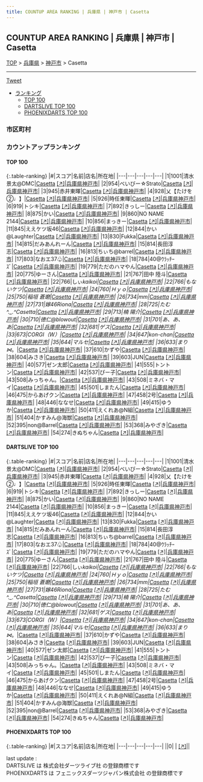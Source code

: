 ```yaml
---
title: COUNTUP AREA RANKING | 兵庫県 | 神戸市 | Casetta
---
```

## COUNTUP AREA RANKING | 兵庫県 | 神戸市 | Casetta

[TOP](/darts/rank/) > [兵庫県](/darts/rank/兵庫県/) > [神戸市](/darts/rank/兵庫県/神戸市/) > Casetta

___

<a href="https://twitter.com/share?ref_src=twsrc%5Etfw" data-text="COUNTUP AREA RANKING | 兵庫県神戸市Casetta" class="twitter-share-button" data-hashtags="DARTSLIVE,PHOENIXDARTS,darts,ダーツ" data-show-count="false">Tweet</a>

* [ランキング](#カウントアップランキング)
    * [TOP 100](#top-100)
    * [DARTSLIVE TOP 100](#dartslive-top-100)
    * [PHOENIXDARTS TOP 100](#phoenixdarts-top-100)

### 市区町村

<ul>

</ul>

### カウントアップランキング

#### TOP 100



{:.table-ranking}
|#|スコア|名前|店名|所在地|
|---|---|---|---|---|
|1|1001|<span class="rank-name-dl">清水 景太@DMC</span>|<a href="/darts/rank/shops/2fadc8df8a1ca8755f9f3321c1147265.html">Casetta</a> <a href="https://search.dartslive.com/jp/shop/2fadc8df8a1ca8755f9f3321c1147265">[↗]</a>|<a href="/darts/rank/兵庫県/神戸市">兵庫県神戸市</a>|
|2|954|<span class="rank-name-dl">べいびー☆Strato</span>|<a href="/darts/rank/shops/2fadc8df8a1ca8755f9f3321c1147265.html">Casetta</a> <a href="https://search.dartslive.com/jp/shop/2fadc8df8a1ca8755f9f3321c1147265">[↗]</a>|<a href="/darts/rank/兵庫県/神戸市">兵庫県神戸市</a>|
|3|945|<span class="rank-name-dl">赤井東暉</span>|<a href="/darts/rank/shops/2fadc8df8a1ca8755f9f3321c1147265.html">Casetta</a> <a href="https://search.dartslive.com/jp/shop/2fadc8df8a1ca8755f9f3321c1147265">[↗]</a>|<a href="/darts/rank/兵庫県/神戸市">兵庫県神戸市</a>|
|4|928|<span class="rank-name-dl">乂【たけを②♩】</span>|<a href="/darts/rank/shops/2fadc8df8a1ca8755f9f3321c1147265.html">Casetta</a> <a href="https://search.dartslive.com/jp/shop/2fadc8df8a1ca8755f9f3321c1147265">[↗]</a>|<a href="/darts/rank/兵庫県/神戸市">兵庫県神戸市</a>|
|5|926|<span class="rank-name-dl">時任東暉</span>|<a href="/darts/rank/shops/2fadc8df8a1ca8755f9f3321c1147265.html">Casetta</a> <a href="https://search.dartslive.com/jp/shop/2fadc8df8a1ca8755f9f3321c1147265">[↗]</a>|<a href="/darts/rank/兵庫県/神戸市">兵庫県神戸市</a>|
|6|919|<span class="rank-name-dl">トシキ</span>|<a href="/darts/rank/shops/2fadc8df8a1ca8755f9f3321c1147265.html">Casetta</a> <a href="https://search.dartslive.com/jp/shop/2fadc8df8a1ca8755f9f3321c1147265">[↗]</a>|<a href="/darts/rank/兵庫県/神戸市">兵庫県神戸市</a>|
|7|892|<span class="rank-name-dl">きっしー</span>|<a href="/darts/rank/shops/2fadc8df8a1ca8755f9f3321c1147265.html">Casetta</a> <a href="https://search.dartslive.com/jp/shop/2fadc8df8a1ca8755f9f3321c1147265">[↗]</a>|<a href="/darts/rank/兵庫県/神戸市">兵庫県神戸市</a>|
|8|875|<span class="rank-name-dl">かい</span>|<a href="/darts/rank/shops/2fadc8df8a1ca8755f9f3321c1147265.html">Casetta</a> <a href="https://search.dartslive.com/jp/shop/2fadc8df8a1ca8755f9f3321c1147265">[↗]</a>|<a href="/darts/rank/兵庫県/神戸市">兵庫県神戸市</a>|
|9|860|<span class="rank-name-dl">NO NAME 2144</span>|<a href="/darts/rank/shops/2fadc8df8a1ca8755f9f3321c1147265.html">Casetta</a> <a href="https://search.dartslive.com/jp/shop/2fadc8df8a1ca8755f9f3321c1147265">[↗]</a>|<a href="/darts/rank/兵庫県/神戸市">兵庫県神戸市</a>|
|10|856|<span class="rank-name-dl">まっきー</span>|<a href="/darts/rank/shops/2fadc8df8a1ca8755f9f3321c1147265.html">Casetta</a> <a href="https://search.dartslive.com/jp/shop/2fadc8df8a1ca8755f9f3321c1147265">[↗]</a>|<a href="/darts/rank/兵庫県/神戸市">兵庫県神戸市</a>|
|11|845|<span class="rank-name-dl">ええケツ坂46</span>|<a href="/darts/rank/shops/2fadc8df8a1ca8755f9f3321c1147265.html">Casetta</a> <a href="https://search.dartslive.com/jp/shop/2fadc8df8a1ca8755f9f3321c1147265">[↗]</a>|<a href="/darts/rank/兵庫県/神戸市">兵庫県神戸市</a>|
|12|844|<span class="rank-name-dl">かい@Laughter</span>|<a href="/darts/rank/shops/2fadc8df8a1ca8755f9f3321c1147265.html">Casetta</a> <a href="https://search.dartslive.com/jp/shop/2fadc8df8a1ca8755f9f3321c1147265">[↗]</a>|<a href="/darts/rank/兵庫県/神戸市">兵庫県神戸市</a>|
|13|830|<span class="rank-name-dl">Fukka</span>|<a href="/darts/rank/shops/2fadc8df8a1ca8755f9f3321c1147265.html">Casetta</a> <a href="https://search.dartslive.com/jp/shop/2fadc8df8a1ca8755f9f3321c1147265">[↗]</a>|<a href="/darts/rank/兵庫県/神戸市">兵庫県神戸市</a>|
|14|815|<span class="rank-name-dl">だみあんれーん</span>|<a href="/darts/rank/shops/2fadc8df8a1ca8755f9f3321c1147265.html">Casetta</a> <a href="https://search.dartslive.com/jp/shop/2fadc8df8a1ca8755f9f3321c1147265">[↗]</a>|<a href="/darts/rank/兵庫県/神戸市">兵庫県神戸市</a>|
|15|814|<span class="rank-name-dl">長田淳志</span>|<a href="/darts/rank/shops/2fadc8df8a1ca8755f9f3321c1147265.html">Casetta</a> <a href="https://search.dartslive.com/jp/shop/2fadc8df8a1ca8755f9f3321c1147265">[↗]</a>|<a href="/darts/rank/兵庫県/神戸市">兵庫県神戸市</a>|
|16|813|<span class="rank-name-dl">ちぃち@barrel</span>|<a href="/darts/rank/shops/2fadc8df8a1ca8755f9f3321c1147265.html">Casetta</a> <a href="https://search.dartslive.com/jp/shop/2fadc8df8a1ca8755f9f3321c1147265">[↗]</a>|<a href="/darts/rank/兵庫県/神戸市">兵庫県神戸市</a>|
|17|803|<span class="rank-name-dl">なおエ37♧</span>|<a href="/darts/rank/shops/2fadc8df8a1ca8755f9f3321c1147265.html">Casetta</a> <a href="https://search.dartslive.com/jp/shop/2fadc8df8a1ca8755f9f3321c1147265">[↗]</a>|<a href="/darts/rank/兵庫県/神戸市">兵庫県神戸市</a>|
|18|784|<span class="rank-name-dl">40@ｳﾗｯﾁｰｽﾞ</span>|<a href="/darts/rank/shops/2fadc8df8a1ca8755f9f3321c1147265.html">Casetta</a> <a href="https://search.dartslive.com/jp/shop/2fadc8df8a1ca8755f9f3321c1147265">[↗]</a>|<a href="/darts/rank/兵庫県/神戸市">兵庫県神戸市</a>|
|19|779|<span class="rank-name-dl">ただのハマやん</span>|<a href="/darts/rank/shops/2fadc8df8a1ca8755f9f3321c1147265.html">Casetta</a> <a href="https://search.dartslive.com/jp/shop/2fadc8df8a1ca8755f9f3321c1147265">[↗]</a>|<a href="/darts/rank/兵庫県/神戸市">兵庫県神戸市</a>|
|20|775|<span class="rank-name-dl">ゆーさん</span>|<a href="/darts/rank/shops/2fadc8df8a1ca8755f9f3321c1147265.html">Casetta</a> <a href="https://search.dartslive.com/jp/shop/2fadc8df8a1ca8755f9f3321c1147265">[↗]</a>|<a href="/darts/rank/兵庫県/神戸市">兵庫県神戸市</a>|
|21|767|<span class="rank-name-dl">田中 陸斗</span>|<a href="/darts/rank/shops/2fadc8df8a1ca8755f9f3321c1147265.html">Casetta</a> <a href="https://search.dartslive.com/jp/shop/2fadc8df8a1ca8755f9f3321c1147265">[↗]</a>|<a href="/darts/rank/兵庫県/神戸市">兵庫県神戸市</a>|
|22|766|<span class="rank-name-dl">しぃ*kaikoi</span>|<a href="/darts/rank/shops/2fadc8df8a1ca8755f9f3321c1147265.html">Casetta</a> <a href="https://search.dartslive.com/jp/shop/2fadc8df8a1ca8755f9f3321c1147265">[↗]</a>|<a href="/darts/rank/兵庫県/神戸市">兵庫県神戸市</a>|
|22|766|<span class="rank-name-dl">もないケツ</span>|<a href="/darts/rank/shops/2fadc8df8a1ca8755f9f3321c1147265.html">Casetta</a> <a href="https://search.dartslive.com/jp/shop/2fadc8df8a1ca8755f9f3321c1147265">[↗]</a>|<a href="/darts/rank/兵庫県/神戸市">兵庫県神戸市</a>|
|24|760|<span class="rank-name-dl">Ｈｙｏ</span>|<a href="/darts/rank/shops/2fadc8df8a1ca8755f9f3321c1147265.html">Casetta</a> <a href="https://search.dartslive.com/jp/shop/2fadc8df8a1ca8755f9f3321c1147265">[↗]</a>|<a href="/darts/rank/兵庫県/神戸市">兵庫県神戸市</a>|
|25|750|<span class="rank-name-dl">稲垣 蒼磨</span>|<a href="/darts/rank/shops/2fadc8df8a1ca8755f9f3321c1147265.html">Casetta</a> <a href="https://search.dartslive.com/jp/shop/2fadc8df8a1ca8755f9f3321c1147265">[↗]</a>|<a href="/darts/rank/兵庫県/神戸市">兵庫県神戸市</a>|
|26|734|<span class="rank-name-dl">mm</span>|<a href="/darts/rank/shops/2fadc8df8a1ca8755f9f3321c1147265.html">Casetta</a> <a href="https://search.dartslive.com/jp/shop/2fadc8df8a1ca8755f9f3321c1147265">[↗]</a>|<a href="/darts/rank/兵庫県/神戸市">兵庫県神戸市</a>|
|27|731|<span class="rank-name-dl">嫁46Riona</span>|<a href="/darts/rank/shops/2fadc8df8a1ca8755f9f3321c1147265.html">Casetta</a> <a href="https://search.dartslive.com/jp/shop/2fadc8df8a1ca8755f9f3321c1147265">[↗]</a>|<a href="/darts/rank/兵庫県/神戸市">兵庫県神戸市</a>|
|28|725|<span class="rank-name-dl">たむ^._.^Casetta</span>|<a href="/darts/rank/shops/2fadc8df8a1ca8755f9f3321c1147265.html">Casetta</a> <a href="https://search.dartslive.com/jp/shop/2fadc8df8a1ca8755f9f3321c1147265">[↗]</a>|<a href="/darts/rank/兵庫県/神戸市">兵庫県神戸市</a>|
|29|713|<span class="rank-name-dl">楠 陽介</span>|<a href="/darts/rank/shops/2fadc8df8a1ca8755f9f3321c1147265.html">Casetta</a> <a href="https://search.dartslive.com/jp/shop/2fadc8df8a1ca8755f9f3321c1147265">[↗]</a>|<a href="/darts/rank/兵庫県/神戸市">兵庫県神戸市</a>|
|30|710|<span class="rank-name-dl">徳仁@blowout</span>|<a href="/darts/rank/shops/2fadc8df8a1ca8755f9f3321c1147265.html">Casetta</a> <a href="https://search.dartslive.com/jp/shop/2fadc8df8a1ca8755f9f3321c1147265">[↗]</a>|<a href="/darts/rank/兵庫県/神戸市">兵庫県神戸市</a>|
|31|701|<span class="rank-name-dl">あ、あ、あ</span>|<a href="/darts/rank/shops/2fadc8df8a1ca8755f9f3321c1147265.html">Casetta</a> <a href="https://search.dartslive.com/jp/shop/2fadc8df8a1ca8755f9f3321c1147265">[↗]</a>|<a href="/darts/rank/兵庫県/神戸市">兵庫県神戸市</a>|
|32|681|<span class="rank-name-dl">ゲス</span>|<a href="/darts/rank/shops/2fadc8df8a1ca8755f9f3321c1147265.html">Casetta</a> <a href="https://search.dartslive.com/jp/shop/2fadc8df8a1ca8755f9f3321c1147265">[↗]</a>|<a href="/darts/rank/兵庫県/神戸市">兵庫県神戸市</a>|
|33|673|<span class="rank-name-dl">CORGI（W）</span>|<a href="/darts/rank/shops/2fadc8df8a1ca8755f9f3321c1147265.html">Casetta</a> <a href="https://search.dartslive.com/jp/shop/2fadc8df8a1ca8755f9f3321c1147265">[↗]</a>|<a href="/darts/rank/兵庫県/神戸市">兵庫県神戸市</a>|
|34|647|<span class="rank-name-dl">kon-chan</span>|<a href="/darts/rank/shops/2fadc8df8a1ca8755f9f3321c1147265.html">Casetta</a> <a href="https://search.dartslive.com/jp/shop/2fadc8df8a1ca8755f9f3321c1147265">[↗]</a>|<a href="/darts/rank/兵庫県/神戸市">兵庫県神戸市</a>|
|35|644|<span class="rank-name-dl">マルセ</span>|<a href="/darts/rank/shops/2fadc8df8a1ca8755f9f3321c1147265.html">Casetta</a> <a href="https://search.dartslive.com/jp/shop/2fadc8df8a1ca8755f9f3321c1147265">[↗]</a>|<a href="/darts/rank/兵庫県/神戸市">兵庫県神戸市</a>|
|36|633|<span class="rank-name-dl">まり⋈*。</span>|<a href="/darts/rank/shops/2fadc8df8a1ca8755f9f3321c1147265.html">Casetta</a> <a href="https://search.dartslive.com/jp/shop/2fadc8df8a1ca8755f9f3321c1147265">[↗]</a>|<a href="/darts/rank/兵庫県/神戸市">兵庫県神戸市</a>|
|37|610|<span class="rank-name-dl">かずや</span>|<a href="/darts/rank/shops/2fadc8df8a1ca8755f9f3321c1147265.html">Casetta</a> <a href="https://search.dartslive.com/jp/shop/2fadc8df8a1ca8755f9f3321c1147265">[↗]</a>|<a href="/darts/rank/兵庫県/神戸市">兵庫県神戸市</a>|
|38|604|<span class="rank-name-dl">みさき</span>|<a href="/darts/rank/shops/2fadc8df8a1ca8755f9f3321c1147265.html">Casetta</a> <a href="https://search.dartslive.com/jp/shop/2fadc8df8a1ca8755f9f3321c1147265">[↗]</a>|<a href="/darts/rank/兵庫県/神戸市">兵庫県神戸市</a>|
|39|603|<span class="rank-name-dl">JUN</span>|<a href="/darts/rank/shops/2fadc8df8a1ca8755f9f3321c1147265.html">Casetta</a> <a href="https://search.dartslive.com/jp/shop/2fadc8df8a1ca8755f9f3321c1147265">[↗]</a>|<a href="/darts/rank/兵庫県/神戸市">兵庫県神戸市</a>|
|40|577|<span class="rank-name-dl">ゼン太郎</span>|<a href="/darts/rank/shops/2fadc8df8a1ca8755f9f3321c1147265.html">Casetta</a> <a href="https://search.dartslive.com/jp/shop/2fadc8df8a1ca8755f9f3321c1147265">[↗]</a>|<a href="/darts/rank/兵庫県/神戸市">兵庫県神戸市</a>|
|41|555|<span class="rank-name-dl">トントン</span>|<a href="/darts/rank/shops/2fadc8df8a1ca8755f9f3321c1147265.html">Casetta</a> <a href="https://search.dartslive.com/jp/shop/2fadc8df8a1ca8755f9f3321c1147265">[↗]</a>|<a href="/darts/rank/兵庫県/神戸市">兵庫県神戸市</a>|
|42|537|<span class="rank-name-dl">ぴー子</span>|<a href="/darts/rank/shops/2fadc8df8a1ca8755f9f3321c1147265.html">Casetta</a> <a href="https://search.dartslive.com/jp/shop/2fadc8df8a1ca8755f9f3321c1147265">[↗]</a>|<a href="/darts/rank/兵庫県/神戸市">兵庫県神戸市</a>|
|43|508|<span class="rank-name-dl">みっちゃん。</span>|<a href="/darts/rank/shops/2fadc8df8a1ca8755f9f3321c1147265.html">Casetta</a> <a href="https://search.dartslive.com/jp/shop/2fadc8df8a1ca8755f9f3321c1147265">[↗]</a>|<a href="/darts/rank/兵庫県/神戸市">兵庫県神戸市</a>|
|43|508|<span class="rank-name-dl">ミネバ・マイ</span>|<a href="/darts/rank/shops/2fadc8df8a1ca8755f9f3321c1147265.html">Casetta</a> <a href="https://search.dartslive.com/jp/shop/2fadc8df8a1ca8755f9f3321c1147265">[↗]</a>|<a href="/darts/rank/兵庫県/神戸市">兵庫県神戸市</a>|
|45|501|<span class="rank-name-dl">しまたん</span>|<a href="/darts/rank/shops/2fadc8df8a1ca8755f9f3321c1147265.html">Casetta</a> <a href="https://search.dartslive.com/jp/shop/2fadc8df8a1ca8755f9f3321c1147265">[↗]</a>|<a href="/darts/rank/兵庫県/神戸市">兵庫県神戸市</a>|
|46|475|<span class="rank-name-dl">からあげクン</span>|<a href="/darts/rank/shops/2fadc8df8a1ca8755f9f3321c1147265.html">Casetta</a> <a href="https://search.dartslive.com/jp/shop/2fadc8df8a1ca8755f9f3321c1147265">[↗]</a>|<a href="/darts/rank/兵庫県/神戸市">兵庫県神戸市</a>|
|47|458|<span class="rank-name-dl">2号</span>|<a href="/darts/rank/shops/2fadc8df8a1ca8755f9f3321c1147265.html">Casetta</a> <a href="https://search.dartslive.com/jp/shop/2fadc8df8a1ca8755f9f3321c1147265">[↗]</a>|<a href="/darts/rank/兵庫県/神戸市">兵庫県神戸市</a>|
|48|446|<span class="rank-name-dl">ななせ</span>|<a href="/darts/rank/shops/2fadc8df8a1ca8755f9f3321c1147265.html">Casetta</a> <a href="https://search.dartslive.com/jp/shop/2fadc8df8a1ca8755f9f3321c1147265">[↗]</a>|<a href="/darts/rank/兵庫県/神戸市">兵庫県神戸市</a>|
|49|415|<span class="rank-name-dl">ゆうか</span>|<a href="/darts/rank/shops/2fadc8df8a1ca8755f9f3321c1147265.html">Casetta</a> <a href="https://search.dartslive.com/jp/shop/2fadc8df8a1ca8755f9f3321c1147265">[↗]</a>|<a href="/darts/rank/兵庫県/神戸市">兵庫県神戸市</a>|
|50|411|<span class="rank-name-dl">えくれあ@N組</span>|<a href="/darts/rank/shops/2fadc8df8a1ca8755f9f3321c1147265.html">Casetta</a> <a href="https://search.dartslive.com/jp/shop/2fadc8df8a1ca8755f9f3321c1147265">[↗]</a>|<a href="/darts/rank/兵庫県/神戸市">兵庫県神戸市</a>|
|51|404|<span class="rank-name-dl">かすみん@海獣</span>|<a href="/darts/rank/shops/2fadc8df8a1ca8755f9f3321c1147265.html">Casetta</a> <a href="https://search.dartslive.com/jp/shop/2fadc8df8a1ca8755f9f3321c1147265">[↗]</a>|<a href="/darts/rank/兵庫県/神戸市">兵庫県神戸市</a>|
|52|395|<span class="rank-name-dl">non@Barrel</span>|<a href="/darts/rank/shops/2fadc8df8a1ca8755f9f3321c1147265.html">Casetta</a> <a href="https://search.dartslive.com/jp/shop/2fadc8df8a1ca8755f9f3321c1147265">[↗]</a>|<a href="/darts/rank/兵庫県/神戸市">兵庫県神戸市</a>|
|53|368|<span class="rank-name-dl">みやざき</span>|<a href="/darts/rank/shops/2fadc8df8a1ca8755f9f3321c1147265.html">Casetta</a> <a href="https://search.dartslive.com/jp/shop/2fadc8df8a1ca8755f9f3321c1147265">[↗]</a>|<a href="/darts/rank/兵庫県/神戸市">兵庫県神戸市</a>|
|54|274|<span class="rank-name-dl">きぬちゃん</span>|<a href="/darts/rank/shops/2fadc8df8a1ca8755f9f3321c1147265.html">Casetta</a> <a href="https://search.dartslive.com/jp/shop/2fadc8df8a1ca8755f9f3321c1147265">[↗]</a>|<a href="/darts/rank/兵庫県/神戸市">兵庫県神戸市</a>|


#### DARTSLIVE TOP 100



{:.table-ranking}
|#|スコア|名前|店名|所在地|
|---|---|---|---|---|
|1|1001|<span class="rank-name-dl">清水 景太@DMC</span>|<a href="/darts/rank/shops/2fadc8df8a1ca8755f9f3321c1147265.html">Casetta</a> <a href="https://search.dartslive.com/jp/shop/2fadc8df8a1ca8755f9f3321c1147265">[↗]</a>|<a href="/darts/rank/兵庫県/神戸市">兵庫県神戸市</a>|
|2|954|<span class="rank-name-dl">べいびー☆Strato</span>|<a href="/darts/rank/shops/2fadc8df8a1ca8755f9f3321c1147265.html">Casetta</a> <a href="https://search.dartslive.com/jp/shop/2fadc8df8a1ca8755f9f3321c1147265">[↗]</a>|<a href="/darts/rank/兵庫県/神戸市">兵庫県神戸市</a>|
|3|945|<span class="rank-name-dl">赤井東暉</span>|<a href="/darts/rank/shops/2fadc8df8a1ca8755f9f3321c1147265.html">Casetta</a> <a href="https://search.dartslive.com/jp/shop/2fadc8df8a1ca8755f9f3321c1147265">[↗]</a>|<a href="/darts/rank/兵庫県/神戸市">兵庫県神戸市</a>|
|4|928|<span class="rank-name-dl">乂【たけを②♩】</span>|<a href="/darts/rank/shops/2fadc8df8a1ca8755f9f3321c1147265.html">Casetta</a> <a href="https://search.dartslive.com/jp/shop/2fadc8df8a1ca8755f9f3321c1147265">[↗]</a>|<a href="/darts/rank/兵庫県/神戸市">兵庫県神戸市</a>|
|5|926|<span class="rank-name-dl">時任東暉</span>|<a href="/darts/rank/shops/2fadc8df8a1ca8755f9f3321c1147265.html">Casetta</a> <a href="https://search.dartslive.com/jp/shop/2fadc8df8a1ca8755f9f3321c1147265">[↗]</a>|<a href="/darts/rank/兵庫県/神戸市">兵庫県神戸市</a>|
|6|919|<span class="rank-name-dl">トシキ</span>|<a href="/darts/rank/shops/2fadc8df8a1ca8755f9f3321c1147265.html">Casetta</a> <a href="https://search.dartslive.com/jp/shop/2fadc8df8a1ca8755f9f3321c1147265">[↗]</a>|<a href="/darts/rank/兵庫県/神戸市">兵庫県神戸市</a>|
|7|892|<span class="rank-name-dl">きっしー</span>|<a href="/darts/rank/shops/2fadc8df8a1ca8755f9f3321c1147265.html">Casetta</a> <a href="https://search.dartslive.com/jp/shop/2fadc8df8a1ca8755f9f3321c1147265">[↗]</a>|<a href="/darts/rank/兵庫県/神戸市">兵庫県神戸市</a>|
|8|875|<span class="rank-name-dl">かい</span>|<a href="/darts/rank/shops/2fadc8df8a1ca8755f9f3321c1147265.html">Casetta</a> <a href="https://search.dartslive.com/jp/shop/2fadc8df8a1ca8755f9f3321c1147265">[↗]</a>|<a href="/darts/rank/兵庫県/神戸市">兵庫県神戸市</a>|
|9|860|<span class="rank-name-dl">NO NAME 2144</span>|<a href="/darts/rank/shops/2fadc8df8a1ca8755f9f3321c1147265.html">Casetta</a> <a href="https://search.dartslive.com/jp/shop/2fadc8df8a1ca8755f9f3321c1147265">[↗]</a>|<a href="/darts/rank/兵庫県/神戸市">兵庫県神戸市</a>|
|10|856|<span class="rank-name-dl">まっきー</span>|<a href="/darts/rank/shops/2fadc8df8a1ca8755f9f3321c1147265.html">Casetta</a> <a href="https://search.dartslive.com/jp/shop/2fadc8df8a1ca8755f9f3321c1147265">[↗]</a>|<a href="/darts/rank/兵庫県/神戸市">兵庫県神戸市</a>|
|11|845|<span class="rank-name-dl">ええケツ坂46</span>|<a href="/darts/rank/shops/2fadc8df8a1ca8755f9f3321c1147265.html">Casetta</a> <a href="https://search.dartslive.com/jp/shop/2fadc8df8a1ca8755f9f3321c1147265">[↗]</a>|<a href="/darts/rank/兵庫県/神戸市">兵庫県神戸市</a>|
|12|844|<span class="rank-name-dl">かい@Laughter</span>|<a href="/darts/rank/shops/2fadc8df8a1ca8755f9f3321c1147265.html">Casetta</a> <a href="https://search.dartslive.com/jp/shop/2fadc8df8a1ca8755f9f3321c1147265">[↗]</a>|<a href="/darts/rank/兵庫県/神戸市">兵庫県神戸市</a>|
|13|830|<span class="rank-name-dl">Fukka</span>|<a href="/darts/rank/shops/2fadc8df8a1ca8755f9f3321c1147265.html">Casetta</a> <a href="https://search.dartslive.com/jp/shop/2fadc8df8a1ca8755f9f3321c1147265">[↗]</a>|<a href="/darts/rank/兵庫県/神戸市">兵庫県神戸市</a>|
|14|815|<span class="rank-name-dl">だみあんれーん</span>|<a href="/darts/rank/shops/2fadc8df8a1ca8755f9f3321c1147265.html">Casetta</a> <a href="https://search.dartslive.com/jp/shop/2fadc8df8a1ca8755f9f3321c1147265">[↗]</a>|<a href="/darts/rank/兵庫県/神戸市">兵庫県神戸市</a>|
|15|814|<span class="rank-name-dl">長田淳志</span>|<a href="/darts/rank/shops/2fadc8df8a1ca8755f9f3321c1147265.html">Casetta</a> <a href="https://search.dartslive.com/jp/shop/2fadc8df8a1ca8755f9f3321c1147265">[↗]</a>|<a href="/darts/rank/兵庫県/神戸市">兵庫県神戸市</a>|
|16|813|<span class="rank-name-dl">ちぃち@barrel</span>|<a href="/darts/rank/shops/2fadc8df8a1ca8755f9f3321c1147265.html">Casetta</a> <a href="https://search.dartslive.com/jp/shop/2fadc8df8a1ca8755f9f3321c1147265">[↗]</a>|<a href="/darts/rank/兵庫県/神戸市">兵庫県神戸市</a>|
|17|803|<span class="rank-name-dl">なおエ37♧</span>|<a href="/darts/rank/shops/2fadc8df8a1ca8755f9f3321c1147265.html">Casetta</a> <a href="https://search.dartslive.com/jp/shop/2fadc8df8a1ca8755f9f3321c1147265">[↗]</a>|<a href="/darts/rank/兵庫県/神戸市">兵庫県神戸市</a>|
|18|784|<span class="rank-name-dl">40@ｳﾗｯﾁｰｽﾞ</span>|<a href="/darts/rank/shops/2fadc8df8a1ca8755f9f3321c1147265.html">Casetta</a> <a href="https://search.dartslive.com/jp/shop/2fadc8df8a1ca8755f9f3321c1147265">[↗]</a>|<a href="/darts/rank/兵庫県/神戸市">兵庫県神戸市</a>|
|19|779|<span class="rank-name-dl">ただのハマやん</span>|<a href="/darts/rank/shops/2fadc8df8a1ca8755f9f3321c1147265.html">Casetta</a> <a href="https://search.dartslive.com/jp/shop/2fadc8df8a1ca8755f9f3321c1147265">[↗]</a>|<a href="/darts/rank/兵庫県/神戸市">兵庫県神戸市</a>|
|20|775|<span class="rank-name-dl">ゆーさん</span>|<a href="/darts/rank/shops/2fadc8df8a1ca8755f9f3321c1147265.html">Casetta</a> <a href="https://search.dartslive.com/jp/shop/2fadc8df8a1ca8755f9f3321c1147265">[↗]</a>|<a href="/darts/rank/兵庫県/神戸市">兵庫県神戸市</a>|
|21|767|<span class="rank-name-dl">田中 陸斗</span>|<a href="/darts/rank/shops/2fadc8df8a1ca8755f9f3321c1147265.html">Casetta</a> <a href="https://search.dartslive.com/jp/shop/2fadc8df8a1ca8755f9f3321c1147265">[↗]</a>|<a href="/darts/rank/兵庫県/神戸市">兵庫県神戸市</a>|
|22|766|<span class="rank-name-dl">しぃ*kaikoi</span>|<a href="/darts/rank/shops/2fadc8df8a1ca8755f9f3321c1147265.html">Casetta</a> <a href="https://search.dartslive.com/jp/shop/2fadc8df8a1ca8755f9f3321c1147265">[↗]</a>|<a href="/darts/rank/兵庫県/神戸市">兵庫県神戸市</a>|
|22|766|<span class="rank-name-dl">もないケツ</span>|<a href="/darts/rank/shops/2fadc8df8a1ca8755f9f3321c1147265.html">Casetta</a> <a href="https://search.dartslive.com/jp/shop/2fadc8df8a1ca8755f9f3321c1147265">[↗]</a>|<a href="/darts/rank/兵庫県/神戸市">兵庫県神戸市</a>|
|24|760|<span class="rank-name-dl">Ｈｙｏ</span>|<a href="/darts/rank/shops/2fadc8df8a1ca8755f9f3321c1147265.html">Casetta</a> <a href="https://search.dartslive.com/jp/shop/2fadc8df8a1ca8755f9f3321c1147265">[↗]</a>|<a href="/darts/rank/兵庫県/神戸市">兵庫県神戸市</a>|
|25|750|<span class="rank-name-dl">稲垣 蒼磨</span>|<a href="/darts/rank/shops/2fadc8df8a1ca8755f9f3321c1147265.html">Casetta</a> <a href="https://search.dartslive.com/jp/shop/2fadc8df8a1ca8755f9f3321c1147265">[↗]</a>|<a href="/darts/rank/兵庫県/神戸市">兵庫県神戸市</a>|
|26|734|<span class="rank-name-dl">mm</span>|<a href="/darts/rank/shops/2fadc8df8a1ca8755f9f3321c1147265.html">Casetta</a> <a href="https://search.dartslive.com/jp/shop/2fadc8df8a1ca8755f9f3321c1147265">[↗]</a>|<a href="/darts/rank/兵庫県/神戸市">兵庫県神戸市</a>|
|27|731|<span class="rank-name-dl">嫁46Riona</span>|<a href="/darts/rank/shops/2fadc8df8a1ca8755f9f3321c1147265.html">Casetta</a> <a href="https://search.dartslive.com/jp/shop/2fadc8df8a1ca8755f9f3321c1147265">[↗]</a>|<a href="/darts/rank/兵庫県/神戸市">兵庫県神戸市</a>|
|28|725|<span class="rank-name-dl">たむ^._.^Casetta</span>|<a href="/darts/rank/shops/2fadc8df8a1ca8755f9f3321c1147265.html">Casetta</a> <a href="https://search.dartslive.com/jp/shop/2fadc8df8a1ca8755f9f3321c1147265">[↗]</a>|<a href="/darts/rank/兵庫県/神戸市">兵庫県神戸市</a>|
|29|713|<span class="rank-name-dl">楠 陽介</span>|<a href="/darts/rank/shops/2fadc8df8a1ca8755f9f3321c1147265.html">Casetta</a> <a href="https://search.dartslive.com/jp/shop/2fadc8df8a1ca8755f9f3321c1147265">[↗]</a>|<a href="/darts/rank/兵庫県/神戸市">兵庫県神戸市</a>|
|30|710|<span class="rank-name-dl">徳仁@blowout</span>|<a href="/darts/rank/shops/2fadc8df8a1ca8755f9f3321c1147265.html">Casetta</a> <a href="https://search.dartslive.com/jp/shop/2fadc8df8a1ca8755f9f3321c1147265">[↗]</a>|<a href="/darts/rank/兵庫県/神戸市">兵庫県神戸市</a>|
|31|701|<span class="rank-name-dl">あ、あ、あ</span>|<a href="/darts/rank/shops/2fadc8df8a1ca8755f9f3321c1147265.html">Casetta</a> <a href="https://search.dartslive.com/jp/shop/2fadc8df8a1ca8755f9f3321c1147265">[↗]</a>|<a href="/darts/rank/兵庫県/神戸市">兵庫県神戸市</a>|
|32|681|<span class="rank-name-dl">ゲス</span>|<a href="/darts/rank/shops/2fadc8df8a1ca8755f9f3321c1147265.html">Casetta</a> <a href="https://search.dartslive.com/jp/shop/2fadc8df8a1ca8755f9f3321c1147265">[↗]</a>|<a href="/darts/rank/兵庫県/神戸市">兵庫県神戸市</a>|
|33|673|<span class="rank-name-dl">CORGI（W）</span>|<a href="/darts/rank/shops/2fadc8df8a1ca8755f9f3321c1147265.html">Casetta</a> <a href="https://search.dartslive.com/jp/shop/2fadc8df8a1ca8755f9f3321c1147265">[↗]</a>|<a href="/darts/rank/兵庫県/神戸市">兵庫県神戸市</a>|
|34|647|<span class="rank-name-dl">kon-chan</span>|<a href="/darts/rank/shops/2fadc8df8a1ca8755f9f3321c1147265.html">Casetta</a> <a href="https://search.dartslive.com/jp/shop/2fadc8df8a1ca8755f9f3321c1147265">[↗]</a>|<a href="/darts/rank/兵庫県/神戸市">兵庫県神戸市</a>|
|35|644|<span class="rank-name-dl">マルセ</span>|<a href="/darts/rank/shops/2fadc8df8a1ca8755f9f3321c1147265.html">Casetta</a> <a href="https://search.dartslive.com/jp/shop/2fadc8df8a1ca8755f9f3321c1147265">[↗]</a>|<a href="/darts/rank/兵庫県/神戸市">兵庫県神戸市</a>|
|36|633|<span class="rank-name-dl">まり⋈*。</span>|<a href="/darts/rank/shops/2fadc8df8a1ca8755f9f3321c1147265.html">Casetta</a> <a href="https://search.dartslive.com/jp/shop/2fadc8df8a1ca8755f9f3321c1147265">[↗]</a>|<a href="/darts/rank/兵庫県/神戸市">兵庫県神戸市</a>|
|37|610|<span class="rank-name-dl">かずや</span>|<a href="/darts/rank/shops/2fadc8df8a1ca8755f9f3321c1147265.html">Casetta</a> <a href="https://search.dartslive.com/jp/shop/2fadc8df8a1ca8755f9f3321c1147265">[↗]</a>|<a href="/darts/rank/兵庫県/神戸市">兵庫県神戸市</a>|
|38|604|<span class="rank-name-dl">みさき</span>|<a href="/darts/rank/shops/2fadc8df8a1ca8755f9f3321c1147265.html">Casetta</a> <a href="https://search.dartslive.com/jp/shop/2fadc8df8a1ca8755f9f3321c1147265">[↗]</a>|<a href="/darts/rank/兵庫県/神戸市">兵庫県神戸市</a>|
|39|603|<span class="rank-name-dl">JUN</span>|<a href="/darts/rank/shops/2fadc8df8a1ca8755f9f3321c1147265.html">Casetta</a> <a href="https://search.dartslive.com/jp/shop/2fadc8df8a1ca8755f9f3321c1147265">[↗]</a>|<a href="/darts/rank/兵庫県/神戸市">兵庫県神戸市</a>|
|40|577|<span class="rank-name-dl">ゼン太郎</span>|<a href="/darts/rank/shops/2fadc8df8a1ca8755f9f3321c1147265.html">Casetta</a> <a href="https://search.dartslive.com/jp/shop/2fadc8df8a1ca8755f9f3321c1147265">[↗]</a>|<a href="/darts/rank/兵庫県/神戸市">兵庫県神戸市</a>|
|41|555|<span class="rank-name-dl">トントン</span>|<a href="/darts/rank/shops/2fadc8df8a1ca8755f9f3321c1147265.html">Casetta</a> <a href="https://search.dartslive.com/jp/shop/2fadc8df8a1ca8755f9f3321c1147265">[↗]</a>|<a href="/darts/rank/兵庫県/神戸市">兵庫県神戸市</a>|
|42|537|<span class="rank-name-dl">ぴー子</span>|<a href="/darts/rank/shops/2fadc8df8a1ca8755f9f3321c1147265.html">Casetta</a> <a href="https://search.dartslive.com/jp/shop/2fadc8df8a1ca8755f9f3321c1147265">[↗]</a>|<a href="/darts/rank/兵庫県/神戸市">兵庫県神戸市</a>|
|43|508|<span class="rank-name-dl">みっちゃん。</span>|<a href="/darts/rank/shops/2fadc8df8a1ca8755f9f3321c1147265.html">Casetta</a> <a href="https://search.dartslive.com/jp/shop/2fadc8df8a1ca8755f9f3321c1147265">[↗]</a>|<a href="/darts/rank/兵庫県/神戸市">兵庫県神戸市</a>|
|43|508|<span class="rank-name-dl">ミネバ・マイ</span>|<a href="/darts/rank/shops/2fadc8df8a1ca8755f9f3321c1147265.html">Casetta</a> <a href="https://search.dartslive.com/jp/shop/2fadc8df8a1ca8755f9f3321c1147265">[↗]</a>|<a href="/darts/rank/兵庫県/神戸市">兵庫県神戸市</a>|
|45|501|<span class="rank-name-dl">しまたん</span>|<a href="/darts/rank/shops/2fadc8df8a1ca8755f9f3321c1147265.html">Casetta</a> <a href="https://search.dartslive.com/jp/shop/2fadc8df8a1ca8755f9f3321c1147265">[↗]</a>|<a href="/darts/rank/兵庫県/神戸市">兵庫県神戸市</a>|
|46|475|<span class="rank-name-dl">からあげクン</span>|<a href="/darts/rank/shops/2fadc8df8a1ca8755f9f3321c1147265.html">Casetta</a> <a href="https://search.dartslive.com/jp/shop/2fadc8df8a1ca8755f9f3321c1147265">[↗]</a>|<a href="/darts/rank/兵庫県/神戸市">兵庫県神戸市</a>|
|47|458|<span class="rank-name-dl">2号</span>|<a href="/darts/rank/shops/2fadc8df8a1ca8755f9f3321c1147265.html">Casetta</a> <a href="https://search.dartslive.com/jp/shop/2fadc8df8a1ca8755f9f3321c1147265">[↗]</a>|<a href="/darts/rank/兵庫県/神戸市">兵庫県神戸市</a>|
|48|446|<span class="rank-name-dl">ななせ</span>|<a href="/darts/rank/shops/2fadc8df8a1ca8755f9f3321c1147265.html">Casetta</a> <a href="https://search.dartslive.com/jp/shop/2fadc8df8a1ca8755f9f3321c1147265">[↗]</a>|<a href="/darts/rank/兵庫県/神戸市">兵庫県神戸市</a>|
|49|415|<span class="rank-name-dl">ゆうか</span>|<a href="/darts/rank/shops/2fadc8df8a1ca8755f9f3321c1147265.html">Casetta</a> <a href="https://search.dartslive.com/jp/shop/2fadc8df8a1ca8755f9f3321c1147265">[↗]</a>|<a href="/darts/rank/兵庫県/神戸市">兵庫県神戸市</a>|
|50|411|<span class="rank-name-dl">えくれあ@N組</span>|<a href="/darts/rank/shops/2fadc8df8a1ca8755f9f3321c1147265.html">Casetta</a> <a href="https://search.dartslive.com/jp/shop/2fadc8df8a1ca8755f9f3321c1147265">[↗]</a>|<a href="/darts/rank/兵庫県/神戸市">兵庫県神戸市</a>|
|51|404|<span class="rank-name-dl">かすみん@海獣</span>|<a href="/darts/rank/shops/2fadc8df8a1ca8755f9f3321c1147265.html">Casetta</a> <a href="https://search.dartslive.com/jp/shop/2fadc8df8a1ca8755f9f3321c1147265">[↗]</a>|<a href="/darts/rank/兵庫県/神戸市">兵庫県神戸市</a>|
|52|395|<span class="rank-name-dl">non@Barrel</span>|<a href="/darts/rank/shops/2fadc8df8a1ca8755f9f3321c1147265.html">Casetta</a> <a href="https://search.dartslive.com/jp/shop/2fadc8df8a1ca8755f9f3321c1147265">[↗]</a>|<a href="/darts/rank/兵庫県/神戸市">兵庫県神戸市</a>|
|53|368|<span class="rank-name-dl">みやざき</span>|<a href="/darts/rank/shops/2fadc8df8a1ca8755f9f3321c1147265.html">Casetta</a> <a href="https://search.dartslive.com/jp/shop/2fadc8df8a1ca8755f9f3321c1147265">[↗]</a>|<a href="/darts/rank/兵庫県/神戸市">兵庫県神戸市</a>|
|54|274|<span class="rank-name-dl">きぬちゃん</span>|<a href="/darts/rank/shops/2fadc8df8a1ca8755f9f3321c1147265.html">Casetta</a> <a href="https://search.dartslive.com/jp/shop/2fadc8df8a1ca8755f9f3321c1147265">[↗]</a>|<a href="/darts/rank/兵庫県/神戸市">兵庫県神戸市</a>|


#### PHOENIXDARTS TOP 100



{:.table-ranking}
|#|スコア|名前|店名|所在地|
|---|---|---|---|---|
||0|<span class="rank-name-dl"> </span>|<a href="/darts/rank/shops/.html"></a> <a href="">[↗]</a>|<a href="/darts/rank//"></a>|


<div class="footer border-top border-gray-light mt-5 pt-3 text-right text-gray">
    last update : <span style="font-weight: italic" id="foot_last_modified"></span><br />
    DARTSLIVE は 株式会社ダーツライブ社 の登録商標です<br />
    PHOENIXDARTS は フェニックスダーツジャパン株式会社 の登録商標です<br />
</div>

<script src="https://cdnjs.cloudflare.com/ajax/libs/jquery.tablesorter/2.31.3/js/jquery.tablesorter.min.js" integrity="sha512-qzgd5cYSZcosqpzpn7zF2ZId8f/8CHmFKZ8j7mU4OUXTNRd5g+ZHBPsgKEwoqxCtdQvExE5LprwwPAgoicguNg==" crossorigin="anonymous" referrerpolicy="no-referrer"></script>
<link rel="stylesheet" href="https://cdnjs.cloudflare.com/ajax/libs/jquery.tablesorter/2.31.3/css/theme.default.min.css" integrity="sha512-wghhOJkjQX0Lh3NSWvNKeZ0ZpNn+SPVXX1Qyc9OCaogADktxrBiBdKGDoqVUOyhStvMBmJQ8ZdMHiR3wuEq8+w==" crossorigin="anonymous" referrerpolicy="no-referrer" />
<script>
$(function() {
    $(".table-ranking").tablesorter({sortList:[[0, 0]]});
    $("#foot_last_modified").text(formatDate(new Date(document.lastModified), 'yyyy-MM-dd HH:mm:ss'));
});
</script>

<script async src="https://platform.twitter.com/widgets.js" charset="utf-8"></script>